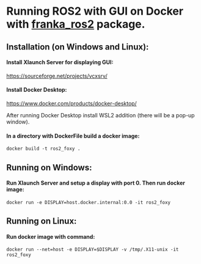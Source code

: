 # Running ROS2 with GUI on Docker with [franka_ros2](https://github.com/frankaemika/franka_ros2) package.

## Installation (on Windows and Linux):

#### Install Xlaunch Server for displaying GUI:

https://sourceforge.net/projects/vcxsrv/

#### Install Docker Desktop:

https://www.docker.com/products/docker-desktop/

After running Docker Desktop install WSL2 addition (there will be a pop-up window).

#### In a directory with DockerFile build a docker image:

```docker build -t ros2_foxy .```

## Running on Windows:

#### Run Xlaunch Server and setup a display with port 0. Then run docker image:

```docker run -e DISPLAY=host.docker.internal:0.0 -it ros2_foxy```

## Running on Linux:

#### Run docker image with command:

```docker run --net=host -e DISPLAY=$DISPLAY -v /tmp/.X11-unix -it ros2_foxy```
